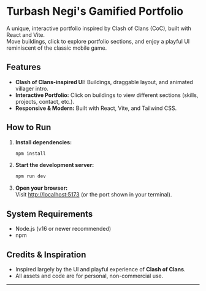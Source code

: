 # Turbash Negi's Gamified Portfolio

A unique, interactive portfolio inspired by Clash of Clans (CoC), built with React and Vite.  
Move buildings, click to explore portfolio sections, and enjoy a playful UI reminiscent of the classic mobile game.

## Features

- **Clash of Clans-inspired UI:** Buildings, draggable layout, and animated villager intro.
- **Interactive Portfolio:** Click on buildings to view different sections (skills, projects, contact, etc.).
- **Responsive & Modern:** Built with React, Vite, and Tailwind CSS.

## How to Run

1. **Install dependencies:**
   ```bash
   npm install
   ```
2. **Start the development server:**
   ```bash
   npm run dev
   ```
3. **Open your browser:**  
   Visit [http://localhost:5173](http://localhost:5173) (or the port shown in your terminal).

## System Requirements

- Node.js (v16 or newer recommended)
- npm

## Credits & Inspiration

- Inspired largely by the UI and playful experience of **Clash of Clans**.
- All assets and code are for personal, non-commercial use.

---

